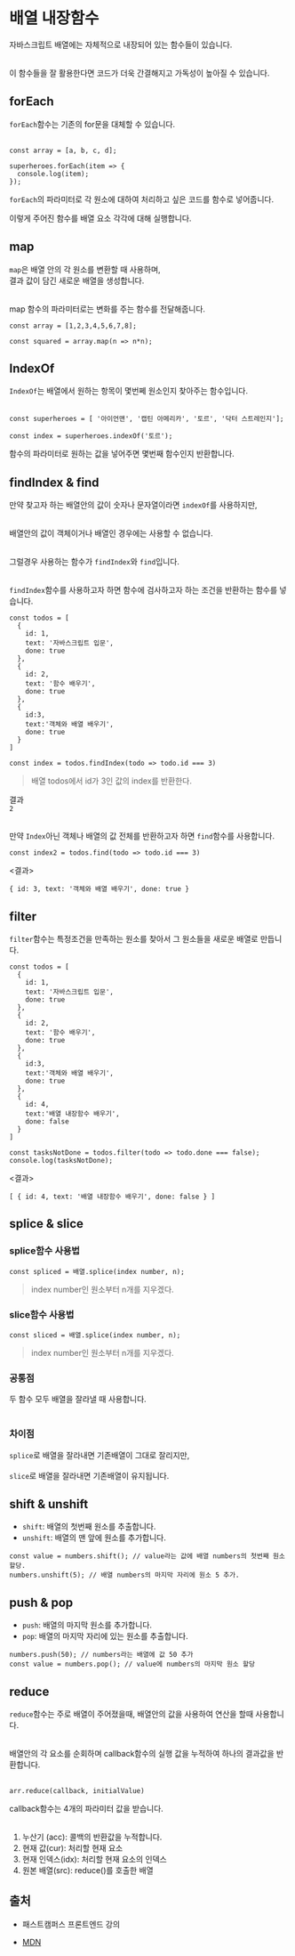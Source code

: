 # 배열 내장함수

자바스크립트 배열에는 자체적으로 내장되어 있는 함수들이 있습니다.<br><br>

이 함수들을 잘 활용한다면 코드가 더욱 간결해지고 가독성이 높아질 수 있습니다.<br>

## forEach

`forEach`함수는 기존의 for문을 대체할 수 있습니다.<br><br>

```
const array = [a, b, c, d];

superheroes.forEach(item => {
  console.log(item);
});
```

`forEach`의 파라미터로 각 원소에 대하여 처리하고 싶은 코드를 함수로 넣어줍니다.

이렇게 주어진 함수를 배열 요소 각각에 대해 실행합니다.

## map

`map`은 배열 안의 각 원소를 변환할 때 사용하며, <br>
결과 값이 담긴 새로운 배열을 생성합니다.<br><br>

map 함수의 파라미터로는 변화를 주는 함수를 전달해줍니다.

```
const array = [1,2,3,4,5,6,7,8];

const squared = array.map(n => n*n);
```

## IndexOf

`IndexOf`는 배열에서 원하는 항목이 몇번쩨 원소인지 찾아주는 함수입니다.<br><br>

```
const superheroes = [ '아이언맨', '캡틴 아메리카', '토르', '닥터 스트레인지'];

const index = superheroes.indexOf('토르');
```

함수의 파라미터로 원하는 값을 넣어주면 몇번째 함수인지 반환합니다.

## findIndex & find

만약 찾고자 하는 배열안의 값이 숫자나 문자열이라면 `indexOf`를 사용하지만,<br><br>

배열안의 값이 객체이거나 배열인 경우에는 사용할 수 없습니다.<br><br>

그럴경우 사용하는 함수가 `findIndex`와 `find`입니다.<br><br>

`findIndex`함수를 사용하고자 하면 함수에 검사하고자 하는 조건을 반환하는 함수를 넣습니다.

```
const todos = [
  {
    id: 1,
    text: '자바스크립트 입문',
    done: true
  },
  {
    id: 2,
    text: '함수 배우기',
    done: true
  },
  {
    id:3,
    text:'객체와 배열 배우기',
    done: true
  }
]

const index = todos.findIndex(todo => todo.id === 3)
```

> 배열 todos에서 id가 3인 값의 index를 반환한다.

결과<br>
`2`<br><br>

만약 `Index`아닌 객체나 배열의 값 전체를 반환하고자 하면 `find`함수를 사용합니다.<br>

```
const index2 = todos.find(todo => todo.id === 3)
```

<결과><br>

```
{ id: 3, text: '객체와 배열 배우기', done: true }
```

## filter

`filter`함수는 특정조건을 만족하는 원소를 찾아서 그 원소들을 새로운 배열로 만듭니다.<br>

```
const todos = [
  {
    id: 1,
    text: '자바스크립트 입문',
    done: true
  },
  {
    id: 2,
    text: '함수 배우기',
    done: true
  },
  {
    id:3,
    text:'객체와 배열 배우기',
    done: true
  },
  {
    id: 4,
    text:'배열 내장함수 배우기',
    done: false
  }
]

const tasksNotDone = todos.filter(todo => todo.done === false);
console.log(tasksNotDone);
```

<결과><br>

```
[ { id: 4, text: '배열 내장함수 배우기', done: false } ]
```

## splice & slice

### splice함수 사용법

```
const spliced = 배열.splice(index number, n);
```

> index number인 원소부터 n개를 지우겠다.

### slice함수 사용법

```
const sliced = 배열.splice(index number, n);
```

> index number인 원소부터 n개를 지우겠다.

### 공통점

두 함수 모두 배열을 잘라낼 때 사용합니다.<br><br>

### 차이점

`splice`로 배열을 잘라내면 기존배열이 그대로 잘리지만,<br><br>
`slice`로 배열을 잘라내면 기존배열이 유지됩니다.

## shift & unshift

- `shift`: 배열의 첫번째 원소를 추출합니다.
- `unshift`: 배열의 맨 앞에 원소를 추가합니다.

```
const value = numbers.shift(); // value라는 값에 배열 numbers의 첫번째 원소 할당.
numbers.unshift(5); // 배열 numbers의 마지막 자리에 원소 5 추가.
```

## push & pop

- `push`: 배열의 마지막 원소를 추가합니다.
- `pop`: 배열의 마지막 자리에 있는 원소를 추출합니다.

```
numbers.push(50); // numbers라는 배열에 값 50 추가
const value = numbers.pop(); // value에 numbers의 마지막 원소 할당
```

## reduce

`reduce`함수는 주로 배열이 주어졌을때, 배열안의 값을 사용하여 연산을 할때 사용합니다.<br><br>

배열안의 각 요소를 순회하며 callback함수의 실행 값을 누적하여 하나의 결과값을 반환합니다.<br><br>

```
arr.reduce(callback, initialValue)
```

callback함수는 4개의 파라미터 값을 받습니다.<br><br>

1. 누산기 (acc): 콜백의 반환값을 누적합니다.
2. 현재 값(cur): 처리할 현재 요소
3. 현재 인덱스(idx): 처리할 현재 요소의 인덱스
4. 원본 배열(src): reduce()를 호출한 배열

## 출처

- 패스트캠퍼스 프론트엔드 강의

- [MDN](https://developer.mozilla.org/ko/docs/Web/JavaScript/Reference/Global_Objects/Array/Reduce)
